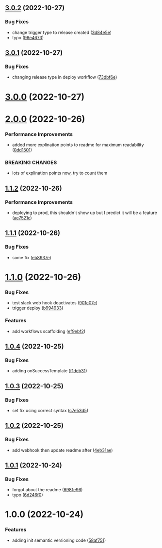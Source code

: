 ## [3.0.2](https://github.com/TimA-GT/semantic_release/compare/v3.0.1...v3.0.2) (2022-10-27)


### Bug Fixes

* change trigger type to release created ([3d84e5e](https://github.com/TimA-GT/semantic_release/commit/3d84e5eac6437110ef7b28464b76bb8aadf9e1e3))
* typo ([98e4673](https://github.com/TimA-GT/semantic_release/commit/98e4673641828f2d87550ed9ee56b7dde7b508b6))

## [3.0.1](https://github.com/TimA-GT/semantic_release/compare/v3.0.0...v3.0.1) (2022-10-27)


### Bug Fixes

* changing release type in deploy workflow ([73dbf6e](https://github.com/TimA-GT/semantic_release/commit/73dbf6ec79c3ddba761d45f4a7e97babf8d946d0))

# [3.0.0](https://github.com/TimA-GT/semantic_release/compare/v2.0.0...v3.0.0) (2022-10-27)

# [2.0.0](https://github.com/TimA-GT/semantic_release/compare/v1.1.2...v2.0.0) (2022-10-26)


### Performance Improvements

* added more explination points to readme for maximum readability ([0dd1501](https://github.com/TimA-GT/semantic_release/commit/0dd15014988ae79e176dbc898f9e9a5faaaed9d3))


### BREAKING CHANGES

* lots of explination points now, try to count them

## [1.1.2](https://github.com/TimA-GT/semantic_release/compare/v1.1.1...v1.1.2) (2022-10-26)


### Performance Improvements

* deploying to prod, this shouldn't show up but I predict it will be a feature ([ae7521c](https://github.com/TimA-GT/semantic_release/commit/ae7521cb8510bea25eb42484e6d25f6f41956bed))

## [1.1.1](https://github.com/TimA-GT/semantic_release/compare/v1.1.0...v1.1.1) (2022-10-26)


### Bug Fixes

* some fix ([eb8937e](https://github.com/TimA-GT/semantic_release/commit/eb8937e21e0ac8c1947105a681443c62e34d8982))

# [1.1.0](https://github.com/TimA-GT/semantic_release/compare/v1.0.4...v1.1.0) (2022-10-26)


### Bug Fixes

* test slack web hook deactivates ([901c07c](https://github.com/TimA-GT/semantic_release/commit/901c07ca94d35413b5cbe9cc340080a14283595b))
* trigger deploy ([b994933](https://github.com/TimA-GT/semantic_release/commit/b9949338780269ddf80d0bec3d4497fd4afe9615))


### Features

* add workflows scaffolding ([ef9ebf2](https://github.com/TimA-GT/semantic_release/commit/ef9ebf21f7a4db9c9f6d52f973ae6efe9fcbf87f))

## [1.0.4](https://github.com/TimA-GT/semantic_release/compare/v1.0.3...v1.0.4) (2022-10-25)


### Bug Fixes

* adding onSuccessTemplate ([f1deb31](https://github.com/TimA-GT/semantic_release/commit/f1deb313206c3b2b34a4747748744f5296f8e23f))

## [1.0.3](https://github.com/TimA-GT/semantic_release/compare/v1.0.2...v1.0.3) (2022-10-25)


### Bug Fixes

* set fix using correct syntax ([c7e53d5](https://github.com/TimA-GT/semantic_release/commit/c7e53d53354c1100a0182b393c83873e0ebdd673))

## [1.0.2](https://github.com/TimA-GT/semantic_release/compare/v1.0.1...v1.0.2) (2022-10-25)


### Bug Fixes

* add webhook then update readme after ([4eb31ae](https://github.com/TimA-GT/semantic_release/commit/4eb31ae2d93c988bc3e5604f10ea5f5ac9e418a4))

## [1.0.1](https://github.com/TimA-GT/semantic_release/compare/v1.0.0...v1.0.1) (2022-10-24)


### Bug Fixes

* forgot about the readme ([6981e96](https://github.com/TimA-GT/semantic_release/commit/6981e96b5268b2201955d953db106a9fa92caa4b))
* typo ([6d246f0](https://github.com/TimA-GT/semantic_release/commit/6d246f04f21f7c8ccc6999808afdea8fcf5842da))

# 1.0.0 (2022-10-24)


### Features

* adding init semantic versioning code ([58af751](https://github.com/TimA-GT/semantic_release/commit/58af75176f36c9819064757536dd03ac81f11296))
